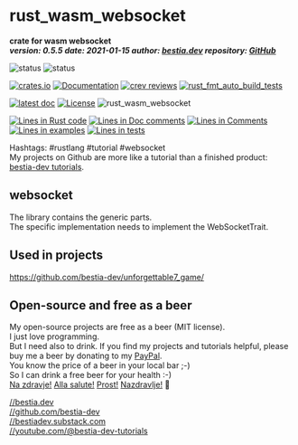 [//]: # (auto_md_to_doc_comments segment start A)

# rust_wasm_websocket

[//]: # (auto_cargo_toml_to_md start)

**crate for wasm websocket**  
***version: 0.5.5  date: 2021-01-15 author: [bestia.dev](https://bestia.dev) repository: [GitHub](https://github.com/bestia-dev/rust_wasm_websocket)***  

[//]: # (auto_cargo_toml_to_md end)

 ![status](https://img.shields.io/badge/maintained-green) 
 ![status](https://img.shields.io/badge/ready_for_use-green) 

 [![crates.io](https://img.shields.io/crates/v/rust_wasm_websocket.svg)](https://crates.io/crates/rust_wasm_websocket)
 [![Documentation](https://docs.rs/rust_wasm_websocket/badge.svg)](https://docs.rs/rust_wasm_websocket/)
 [![crev reviews](https://web.crev.dev/rust-reviews/badge/crev_count/rust_wasm_websocket.svg)](https://web.crev.dev/rust-reviews/crate/rust_wasm_websocket/)
 [![rust_fmt_auto_build_tests](https://github.com/bestia-dev/rust_wasm_websocket/workflows/rust/badge.svg)](https://github.com/bestia-dev/rust_wasm_websocket/)
 
[![latest doc](https://img.shields.io/badge/latest_docs-GitHub-orange.svg)](https://bestia-dev.github.io/rust_wasm_websocket/rust_wasm_websocket/index.html)
 [![License](https://img.shields.io/badge/license-MIT-blue.svg)](https://github.com/bestia-dev/rust_wasm_websocket/blob/master/LICENSE)
 ![rust_wasm_websocket](https://bestia.dev/webpage_hit_counter/get_svg_image/986643609.svg)

[//]: # (auto_lines_of_code start)

[![Lines in Rust code](https://img.shields.io/badge/Lines_in_Rust-236-green.svg)](https://github.com/bestia-dev/rust_wasm_websocket/)
[![Lines in Doc comments](https://img.shields.io/badge/Lines_in_Doc_comments-52-blue.svg)](https://github.com/bestia-dev/rust_wasm_websocket/)
[![Lines in Comments](https://img.shields.io/badge/Lines_in_comments-50-purple.svg)](https://github.com/bestia-dev/rust_wasm_websocket/)
[![Lines in examples](https://img.shields.io/badge/Lines_in_examples-0-yellow.svg)](https://github.com/bestia-dev/rust_wasm_websocket/)
[![Lines in tests](https://img.shields.io/badge/Lines_in_tests-0-orange.svg)](https://github.com/bestia-dev/rust_wasm_websocket/)

[//]: # (auto_lines_of_code end)

Hashtags: #rustlang #tutorial #websocket  
My projects on Github are more like a tutorial than a finished product: [bestia-dev tutorials](https://github.com/bestia-dev/tutorials_rust_wasm).

## websocket

The library contains the generic parts.  
The specific implementation needs to implement the WebSocketTrait.  

## Used in projects

<https://github.com/bestia-dev/unforgettable7_game/>  

## Open-source and free as a beer

My open-source projects are free as a beer (MIT license).  
I just love programming.  
But I need also to drink. If you find my projects and tutorials helpful, please buy me a beer by donating to my [PayPal](https://paypal.me/LucianoBestia).  
You know the price of a beer in your local bar ;-)  
So I can drink a free beer for your health :-)  
[Na zdravje!](https://translate.google.com/?hl=en&sl=sl&tl=en&text=Na%20zdravje&op=translate) [Alla salute!](https://dictionary.cambridge.org/dictionary/italian-english/alla-salute) [Prost!](https://dictionary.cambridge.org/dictionary/german-english/prost) [Nazdravlje!](https://matadornetwork.com/nights/how-to-say-cheers-in-50-languages/) 🍻

[//bestia.dev](https://bestia.dev)  
[//github.com/bestia-dev](https://github.com/bestia-dev)  
[//bestiadev.substack.com](https://bestiadev.substack.com)  
[//youtube.com/@bestia-dev-tutorials](https://youtube.com/@bestia-dev-tutorials)  

[//]: # (auto_md_to_doc_comments segment end A)
